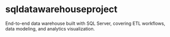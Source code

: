 # sqldatawarehouseproject
End-to-end data warehouse built with SQL Server, covering ETL workflows, data modeling, and analytics visualization.
